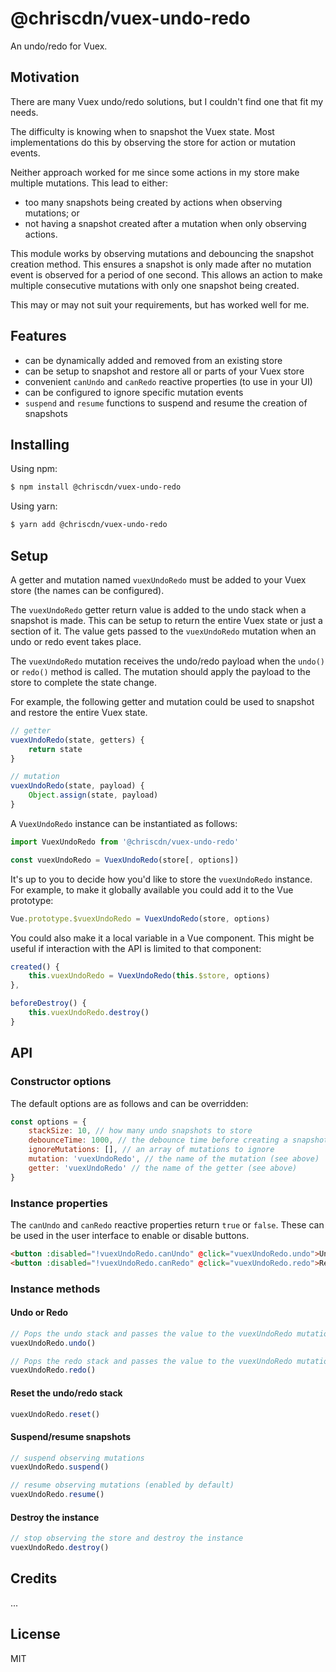 # @chriscdn/vuex-undo-redo

An undo/redo for Vuex.

## Motivation

There are many Vuex undo/redo solutions, but I couldn't find one that fit my needs.

The difficulty is knowing when to snapshot the Vuex state.  Most implementations do this by observing the store for action or mutation events.

Neither approach worked for me since some actions in my store make multiple mutations.  This lead to either:

- too many snapshots being created by actions when observing mutations; or
- not having a snapshot created after a mutation when only observing actions.

This module works by observing mutations and debouncing the snapshot creation method.  This ensures a snapshot is only made after no mutation event is observed for a period of one second.  This allows an action to make multiple consecutive mutations with only one snapshot being created.

This may or may not suit your requirements, but has worked well for me.

## Features

- can be dynamically added and removed from an existing store
- can be setup to snapshot and restore all or parts of your Vuex store
- convenient `canUndo` and `canRedo` reactive properties (to use in your UI)
- can be configured to ignore specific mutation events
- `suspend` and `resume` functions to suspend and resume the creation of snapshots

## Installing

Using npm:

```bash
$ npm install @chriscdn/vuex-undo-redo
```

Using yarn:

```bash
$ yarn add @chriscdn/vuex-undo-redo
```

## Setup

A getter and mutation named `vuexUndoRedo` must be added to your Vuex store (the names can be configured).

The `vuexUndoRedo` getter return value is added to the undo stack when a snapshot is made.  This can be setup to return the entire Vuex state or just a section of it.  The value gets passed to the `vuexUndoRedo` mutation when an undo or redo event takes place.

The `vuexUndoRedo` mutation receives the undo/redo payload when the `undo()` or `redo()` method is called.  The mutation should apply the payload to the store to complete the state change.

For example, the following getter and mutation could be used to snapshot and restore the entire Vuex state.

```js
// getter
vuexUndoRedo(state, getters) {
	return state
}

// mutation
vuexUndoRedo(state, payload) {
	Object.assign(state, payload)
}
```

A `VuexUndoRedo` instance can be instantiated as follows:

```js
import VuexUndoRedo from '@chriscdn/vuex-undo-redo'

const vuexUndoRedo = VuexUndoRedo(store[, options])
```

It's up to you to decide how you'd like to store the `vuexUndoRedo` instance.  For example, to make it globally available you could add it to the Vue prototype:

```js
Vue.prototype.$vuexUndoRedo = VuexUndoRedo(store, options)
````

You could also make it a local variable in a Vue component.  This might be useful if interaction with the API is limited to that component:

```js
created() {
	this.vuexUndoRedo = VuexUndoRedo(this.$store, options)
},

beforeDestroy() {
	this.vuexUndoRedo.destroy()
}

````

## API

### Constructor options

The default options are as follows and can be overridden:

```js
const options = {
	stackSize: 10, // how many undo snapshots to store
	debounceTime: 1000, // the debounce time before creating a snapshot
	ignoreMutations: [], // an array of mutations to ignore
	mutation: 'vuexUndoRedo', // the name of the mutation (see above)
	getter: 'vuexUndoRedo' // the name of the getter (see above)
}
```

### Instance properties

The `canUndo` and `canRedo` reactive properties return `true` or `false`.  These can be used in the user interface to enable or disable buttons.

```html
<button :disabled="!vuexUndoRedo.canUndo" @click="vuexUndoRedo.undo">Undo</button>
<button :disabled="!vuexUndoRedo.canRedo" @click="vuexUndoRedo.redo">Redo</button>
```

### Instance methods

#### Undo or Redo

```js
// Pops the undo stack and passes the value to the vuexUndoRedo mutation
vuexUndoRedo.undo()

// Pops the redo stack and passes the value to the vuexUndoRedo mutation
vuexUndoRedo.redo()
```

#### Reset the undo/redo stack

```js
vuexUndoRedo.reset()
```

#### Suspend/resume snapshots

```js
// suspend observing mutations
vuexUndoRedo.suspend()

// resume observing mutations (enabled by default)
vuexUndoRedo.resume()
```

#### Destroy the instance

```js
// stop observing the store and destroy the instance
vuexUndoRedo.destroy()
````

## Credits

...

## License

MIT
